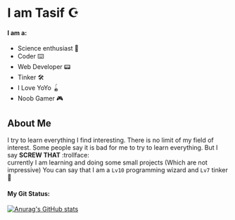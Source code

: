 # I am Tasif :star_and_crescent:
#### I am a:
* Science enthusiast :test_tube:
* Coder :keyboard:
* Web Developer :pager:
* Tinker :hammer_and_wrench:
* I Love YoYo :yo_yo:
* Noob Gamer :video_game:
## About Me
I try to learn everything I find interesting. There is no limit of my field of interest. Some people say it is bad for me to try to learn everything. But I say __SCREW THAT__ :trollface:
<br/>
currently I am learning and doing some small projects (Which are not impressive)
You can say that I am a `Lv10` programming wizard and `Lv7` tinker :toolbox:


#### My Git Status: 
[![Anurag's GitHub stats](https://github-readme-stats.vercel.app/api?username=Sayed-Tasif&show_icons=true&theme=ayu-mirage)](https://github.com/anuraghazra/github-readme-stats)
